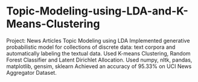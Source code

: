 # Topic-Modeling-using-LDA-and-K-Means-Clustering
 Project: News Articles Topic Modeling using LDA Implemented generative probabilistic model for collections of discrete data: text corpora and automatically labeling the textual data.  Used K-means Clustering, Random Forest Classifier and Latent Dirichlet Allocation. Used numpy, nltk, pandas, matplotlib, gensim, sklearn Achieved an accuracy of 95.33% on UCI News Aggregator Dataset.
